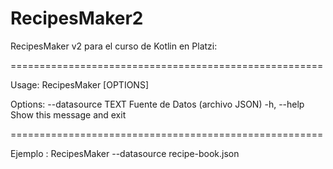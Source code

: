 # RecipesMaker2
RecipesMaker v2 para el curso de Kotlin en Platzi:

======================================================

Usage: RecipesMaker [OPTIONS]

Options:
  --datasource TEXT  Fuente de Datos (archivo JSON)
  -h, --help         Show this message and exit
  
======================================================  

Ejemplo : RecipesMaker --datasource recipe-book.json


